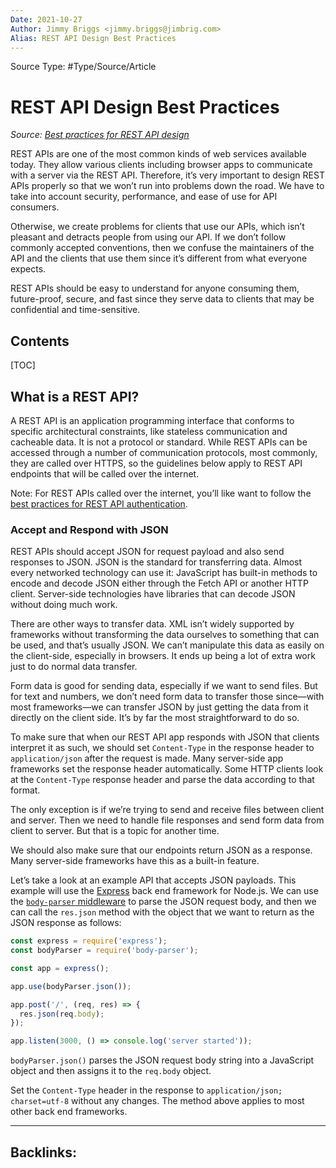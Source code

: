 ```yaml
---
Date: 2021-10-27
Author: Jimmy Briggs <jimmy.briggs@jimbrig.com>
Alias: REST API Design Best Practices
---
```


Source Type: #Type/Source/Article 

# REST API Design Best Practices

*Source: [Best practices for REST API design](https://stackoverflow.blog/2020/03/02/best-practices-for-rest-api-design/)*

REST APIs are one of the most common kinds of web services available today. They allow various clients including browser apps to communicate with a server via the REST API. Therefore, it’s very important to design REST APIs properly so that we won’t run into problems down the road. We have to take into account security, performance, and ease of use for API consumers. 

Otherwise, we create problems for clients that use our APIs, which isn’t pleasant and detracts people from using our API. If we don’t follow commonly accepted conventions, then we confuse the maintainers of the API and the clients that use them since it’s different from what everyone expects.

REST APIs should be easy to understand for anyone consuming them, future-proof, secure, and fast since they serve data to clients that may be confidential and time-sensitive.

## Contents

[TOC]

## What is a REST API?

A REST API is an application programming interface that conforms to specific architectural constraints, like stateless communication and cacheable data. It is not a protocol or standard. While REST APIs can be accessed through a number of communication protocols, most commonly, they are called over HTTPS, so the guidelines below apply to REST API endpoints that will be called over the internet.

Note: For REST APIs called over the internet, you’ll like want to follow the [best practices for REST API authentication](https://stackoverflow.blog/2021/10/06/best-practices-for-authentication-and-authorization-for-rest-apis/).

### Accept and Respond with JSON

REST APIs should accept JSON for request payload and also send responses to JSON. JSON is the standard for transferring data. Almost every networked technology can use it: JavaScript has built-in methods to encode and decode JSON either through the Fetch API or another HTTP client. Server-side technologies have libraries that can decode JSON without doing much work.  

There are other ways to transfer data. XML isn’t widely supported by frameworks without transforming the data ourselves to something that can be used, and that’s usually JSON. We can’t manipulate this data as easily on the client-side, especially in browsers. It ends up being a lot of extra work just to do normal data transfer.  

Form data is good for sending data, especially if we want to send files. But for text and numbers, we don’t need form data to transfer those since—with most frameworks—we can transfer JSON by just getting the data from it directly on the client side. It’s by far the most straightforward to do so.  

To make sure that when our REST API app responds with JSON that clients interpret it as such, we should set `Content-Type` in the response header to `application/json` after the request is made. Many server-side app frameworks set the response header automatically. Some HTTP clients look at the `Content-Type` response header and parse the data according to that format.  

The only exception is if we’re trying to send and receive files between client and server. Then we need to handle file responses and send form data from client to server. But that is a topic for another time.   

We should also make sure that our endpoints return JSON as a response. Many server-side frameworks have this as a built-in feature.  

Let’s take a look at an example API that accepts JSON payloads. This example will use the [Express](https://expressjs.com/) back end framework for Node.js. We can use the [`body-parser` middleware](https://www.npmjs.com/package/body-parser) to parse the JSON request body, and then we can call the `res.json` method with the object that we want to return as the JSON response as follows:  

```javascript
const express = require('express');
const bodyParser = require('body-parser');

const app = express();

app.use(bodyParser.json());

app.post('/', (req, res) => {
  res.json(req.body);
});

app.listen(3000, () => console.log('server started'));
```

`bodyParser.json()` parses the JSON request body string into a JavaScript object and then assigns it to the `req.body` object.  

Set the `Content-Type` header in the response to `application/json; charset=utf-8` without any changes. The method above applies to most other back end frameworks.



***

Backlinks:
-	
